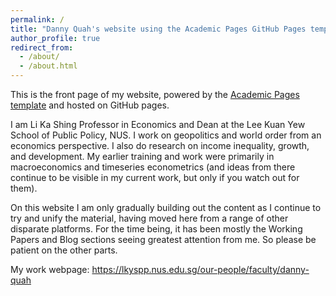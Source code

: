 ```yaml
---
permalink: /
title: "Danny Quah's website using the Academic Pages GitHub Pages template"
author_profile: true
redirect_from: 
  - /about/
  - /about.html
---
```


This is the front page of my website, powered by the [Academic Pages template](https://github.com/academicpages/academicpages.github.io) and hosted on GitHub pages.  

I am Li Ka Shing Professor in Economics and Dean at the Lee Kuan Yew School of Public Policy, NUS.  I work on geopolitics and world order from an economics perspective.  I also do research on income inequality, growth, and development.  My earlier training and work were primarily in macroeconomics and timeseries econometrics (and ideas from there continue to be visible in my current work, but only if you watch out for them).  

On this website I am only gradually building out the content as I continue to try and unify the material, having moved here from a range of other disparate platforms.  For the time being, it has been mostly the Working Papers and Blog sections seeing greatest attention from me.  So please be patient on the other parts.

My work webpage: https://lkyspp.nus.edu.sg/our-people/faculty/danny-quah

